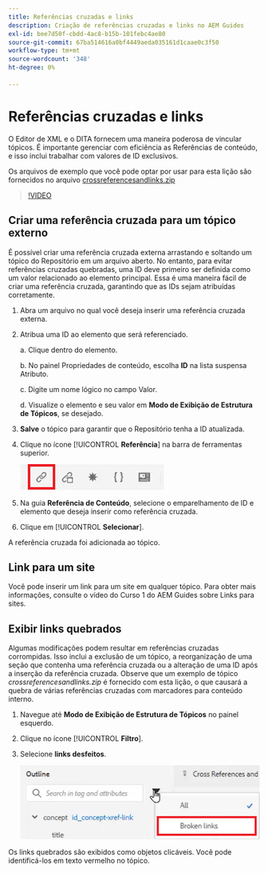 ```yaml
---
title: Referências cruzadas e links
description: Criação de referências cruzadas e links no AEM Guides
exl-id: bee7d50f-cbdd-4ac8-b15b-101febc4ae80
source-git-commit: 67ba514616a0bf4449aeda035161d1caae0c3f50
workflow-type: tm+mt
source-wordcount: '348'
ht-degree: 0%

---
```


# Referências cruzadas e links

O Editor de XML e o DITA fornecem uma maneira poderosa de vincular tópicos. É importante gerenciar com eficiência as Referências de conteúdo, e isso inclui trabalhar com valores de ID exclusivos.

Os arquivos de exemplo que você pode optar por usar para esta lição são fornecidos no arquivo
[crossreferencesandlinks.zip](assets/crossreferencesandlinks.zip)

>[!VIDEO](https://video.tv.adobe.com/v/342764?quality=12&learn=on)

## Criar uma referência cruzada para um tópico externo

É possível criar uma referência cruzada externa arrastando e soltando um tópico do Repositório em um arquivo aberto. No entanto, para evitar referências cruzadas quebradas, uma ID deve primeiro ser definida como um valor relacionado ao elemento principal. Essa é uma maneira fácil de criar uma referência cruzada, garantindo que as IDs sejam atribuídas corretamente.

1. Abra um arquivo no qual você deseja inserir uma referência cruzada externa.

1. Atribua uma ID ao elemento que será referenciado.

   a. Clique dentro do elemento.

   b. No painel Propriedades de conteúdo, escolha **ID** na lista suspensa Atributo.

   c. Digite um nome lógico no campo Valor.

   d. Visualize o elemento e seu valor em **Modo de Exibição de Estrutura de Tópicos**, se desejado.

1. **Salve** o tópico para garantir que o Repositório tenha a ID atualizada.

1. Clique no ícone [!UICONTROL **Referência**] na barra de ferramentas superior.

   ![Barra de ferramentas](images/lesson-7/references-icon.png)

1. Na guia **Referência de Conteúdo**, selecione o emparelhamento de ID e elemento que deseja inserir como referência cruzada.

1. Clique em [!UICONTROL **Selecionar**].

A referência cruzada foi adicionada ao tópico.

## Link para um site

Você pode inserir um link para um site em qualquer tópico. Para obter mais informações, consulte o vídeo do Curso 1 do AEM Guides sobre Links para sites.


## Exibir links quebrados

Algumas modificações podem resultar em referências cruzadas corrompidas. Isso inclui a exclusão de um tópico, a reorganização de uma seção que contenha uma referência cruzada ou a alteração de uma ID após a inserção da referência cruzada. Observe que um exemplo de tópico _crossreferencesandlinks.zip_ é fornecido com esta lição, o que causará a quebra de várias referências cruzadas com marcadores para conteúdo interno.

1. Navegue até **Modo de Exibição de Estrutura de Tópicos** no painel esquerdo.

1. Clique no ícone [!UICONTROL **Filtro**].

1. Selecione **links desfeitos**.

   ![Lista Suspensa de Filtros](images/lesson-7/broken-links.png)

Os links quebrados são exibidos como objetos clicáveis. Você pode identificá-los em texto vermelho no tópico.
